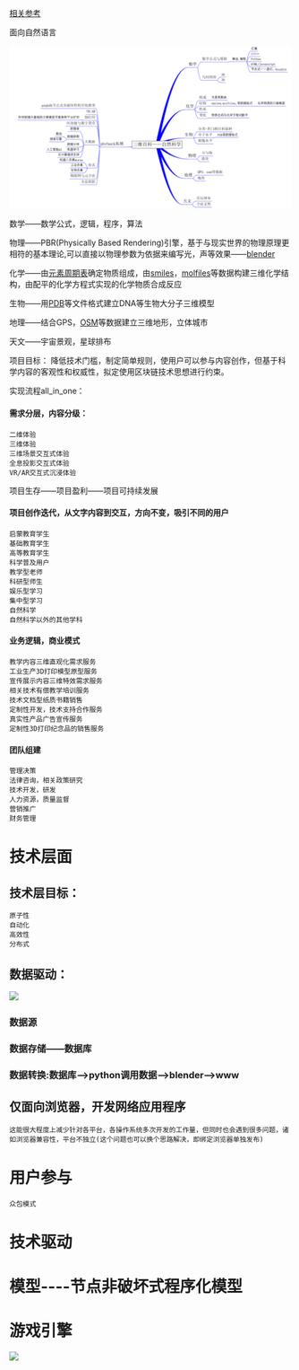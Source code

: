 

[相关参考](https://www.bilibili.com/video/av53908817)

面向自然语言

![](mDrivEngine/frame.png)

数学——数学公式，逻辑，程序，算法

物理——PBR(Physically Based Rendering)引擎，基于与现实世界的物理原理更相符的基本理论,可以直接以物理参数为依据来编写光，声等效果——[blender](http://blender.org/)

化学——由[元素周期表](https://www.ptable.com/)确定物质组成，由[smiles](http://opensmiles.org/spec/open-smiles.html)，[molfiles](https://www.chemicalbook.com/Search.aspx)等数据构建三维化学结构，由配平的化学方程式实现的化学物质合成反应

生物——用[PDB](https://www.rcsb.org/)等文件格式建立DNA等生物大分子三维模型

地理——结合GPS，[OSM](http://www.openstreetmap.org/)等数据建立三维地形，立体城市

天文——宇宙景观，星球排布


项目目标：
	降低技术门槛，制定简单规则，使用户可以参与内容创作，但基于科学内容的客观性和权威性，拟定使用区块链技术思想进行约束。

实现流程all_in_one：


#### 需求分层，内容分级：
	二维体验
	三维体验
	三维场景交互式体验
	全息投影交互式体验
	VR/AR交互式沉浸体验
	
项目生存——项目盈利——项目可持续发展

#### 项目创作迭代，从文字内容到交互，方向不变，吸引不同的用户
	启蒙教育学生
	基础教育学生
	高等教育学生
	科学普及用户
	教学型老师
	科研型师生
	娱乐型学习
	集中型学习
	自然科学
	自然科学以外的其他学科

#### 业务逻辑，商业模式
	教学内容三维直观化需求服务
	工业生产3D打印模型原型服务
	宣传展示内容三维特效需求服务
	相关技术有偿教学培训服务
	技术文档型纸质书籍销售
	定制性开发，技术支持合作服务
	真实性产品广告宣传服务
	定制性3D打印纪念品的销售服务

#### 团队组建
	管理决策
	法律咨询，相关政策研究
	技术开发，研发
	人力资源，质量监督
	营销推广
	财务管理

# 技术层面

## 技术层目标：
	原子性
	自动化
	高效性
	分布式

## 数据驱动：
![](mDrivEngine/dataDrive.png)
### 数据源

### 数据存储——数据库

### 数据转换:数据库——>python调用数据——>blender——>www

## 仅面向浏览器，开发网络应用程序
	这能很大程度上减少针对各平台，各操作系统多次开发的工作量，但同时也会遇到很多问题，诸如浏览器兼容性，平台不独立(这个问题也可以换个思路解决，即绑定浏览器单独发布)

# 用户参与
	众包模式

# 技术驱动

# 


# 模型----节点非破坏式程序化模型


# 游戏引擎

![](https://github.com/BlenderCN/Learnbgame/blob/master/mDrivEngine/game104.jpg)
